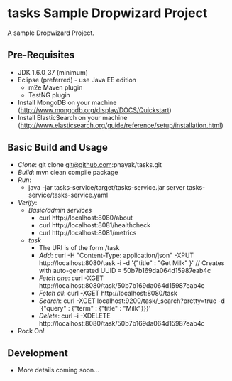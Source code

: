 tasks Sample Dropwizard Project
=============

A sample Dropwizard Project.

Pre-Requisites
--------------
* JDK 1.6.0_37 (minimum)
* Eclipse (preferred) - use Java EE edition
    * m2e Maven plugin
    * TestNG plugin
* Install MongoDB on your machine (http://www.mongodb.org/display/DOCS/Quickstart)
* Install ElasticSearch on your machine (http://www.elasticsearch.org/guide/reference/setup/installation.html)

Basic Build and Usage
---------------------

* *Clone*: git clone git@github.com:pnayak/tasks.git
* *Build*: mvn clean compile package
* *Run*:   
    * java -jar tasks-service/target/tasks-service.jar server tasks-service/tasks-service.yaml
* *Verify*: 
    * *Basic/admin services*
        * curl http://localhost:8080/about
        * curl http://localhost:8081/healthcheck
        * curl http://localhost:8081/metrics
    * *task*
        * The URI is of the form /task
        * *Add*: curl -H "Content-Type: application/json" -XPUT http://localhost:8080/task -i -d '{"title" : "Get Milk" }' // Creates with auto-generated UUID = 50b7b169da064d15987eab4c 
        * *Fetch one*: curl -XGET
          http://localhost:8080/task/50b7b169da064d15987eab4c
        * *Fetch all*: curl -XGET http://localhost:8080/task
        * *Search*: curl -XGET localhost:9200/task/_search?pretty=true -d '{"query" : {"term" : {"title" : "Milk"}}}'
        * *Delete*: curl -i -XDELETE http://localhost:8080/task/50b7b169da064d15987eab4c
* Rock On!

Development
-----------
* More details coming soon...
